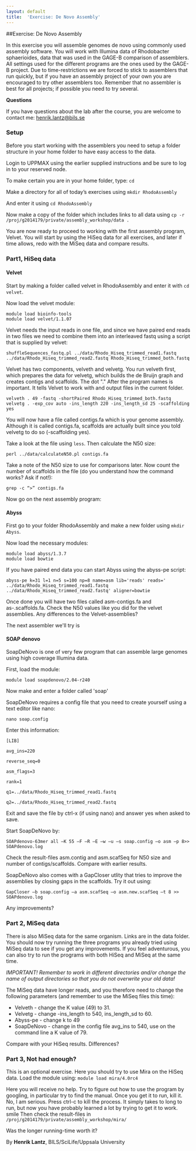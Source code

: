 ```yaml
---
layout: default
title:  'Exercise: De Novo Assembly'
---
```


##Exercise: De Novo Assembly

 In this exercise you will assemble genomes de novo using commonly used assembly software. You will work with Illumina data of Rhodobacter sphaerioides, data that was used in the GAGE-B comparison of assemblers. All settings used for the different programs are the ones used by the GAGE-B project. Due to time-restrictions we are forced to stick to assemblers that run quickly, but if you have an assembly project of your own you are encouraged to try other assemblers too. Remember that no assembler is best for all projects; if possible you need to try several.

**Questions**

If you have questions about the lab after the course, you are welcome to contact me: henrik.lantz@bils.se

### Setup

Before you start working with the assemblers you need to setup a folder structure in your home folder to have easy access to the data.

Login to UPPMAX using the earlier supplied instructions and be sure to log in to your reserved node.

To make certain you are in your home folder, type: `cd`

Make a directory for all of today’s exercises using `mkdir RhodoAssembly`

And enter it using `cd RhodoAssembly`

Now make a copy of the folder which includes links to all data using `cp -r /proj/g2014179/private/assembly_workshop/data .`

You are now ready to proceed to working with the first assembly program, Velvet. You will start by using the HiSeq data for all exercises, and later if time allows, redo with the MiSeq data and compare results. 

### Part1, HiSeq data

#### Velvet

Start by making a folder called velvet in RhodoAssembly and enter it with `cd velvet`.

Now load the velvet module:

```
module load bioinfo-tools
module load velvet/1.1.07
```

Velvet needs the input reads in one file, and since we have paired end reads in two files we need to combine them into an interleaved fastq using a script that is supplied by velvet:

```
shuffleSequences_fastq.pl ../data/Rhodo_Hiseq_trimmed_read1.fastq ../data/Rhodo_Hiseq_trimmed_read2.fastq Rhodo_Hiseq_trimmed_both.fastq
```

Velvet has two components, velveth and velvetg. You run velveth first, which prepares the data for velvetg, which builds the de Bruijn graph and creates contigs and scaffolds. The dot "." After the program names is important. It tells Velvet to work with and output files in the current folder.

```
velveth . 49 -fastq -shortPaired Rhodo_Hiseq_trimmed_both.fastq
velvetg . -exp_cov auto -ins_length 220 -ins_length_sd 25 -scaffolding yes
```

You will now have a file called contigs.fa which is your genome assembly. Although it is called contigs.fa, scaffolds are actually built since you told velvetg to do so (-scaffolding yes).

Take a look at the file using `less`. Then calculate the N50 size:

```
perl ../data/calculateN50.pl contigs.fa
```

Take a note of the N50 size to use for comparisons later. Now count the number of scaffolds in the file (do you understand how the command works? Ask if not!):

```
grep -c “>” contigs.fa
```

Now go on the next assembly program:

#### Abyss

First go to your folder RhodoAssembly and make a new folder using `mkdir Abyss`.

Now load the necessary modules:

```
module load abyss/1.3.7
module load bowtie
```

If you have paired end data you can start Abyss using the abyss-pe script:

```
abyss-pe k=31 l=1 n=5 s=100 np=8 name=asm lib='reads' reads=' ../data/Rhodo_Hiseq_trimmed_read1.fastq ../data/Rhodo_Hiseq_trimmed_read2.fastq' aligner=bowtie
```

Once done you will have two files called asm-contigs.fa and as-.scaffolds.fa. Check the N50 values like you did for the velvet assemblies. Any differences to the Velvet-assemblies? 

The next assembler we'll try is

#### SOAP denovo

SoapDeNovo is one of very few program that can assemble large genomes using high coverage Illumina data.

First, load the module:

```
module load soapdenovo/2.04-r240
```

Now make and enter a folder called 'soap'

SoapDeNovo requires a config file that you need to create yourself using a text editor like nano:

```
nano soap.config
```

Enter this information:

```
[LIB]

avg_ins=220

reverse_seq=0

asm_flags=3

rank=1

q1=../data/Rhodo_Hiseq_trimmed_read1.fastq

q2=../data/Rhodo_Hiseq_trimmed_read2.fastq
```

Exit and save the file by ctrl-x (if using nano) and answer yes when asked to save.

Start SoapDeNovo by:

```
SOAPdenovo-63mer all –K 55 –F –R –E –w –u –s soap.config –o asm –p 8>> SOAPdenovo.log
```

Check the result-files asm.contig and asm.scafSeq for N50 size and number of contigs/scaffolds. Compare with earlier results.

SoapDeNovo also comes with a GapCloser utlity that tries to improve the assemblies by closing gaps in the scaffolds. Try it out using:

```
GapCloser –b soap.config –a asm.scafSeq –o asm.new.scafSeq –t 8 >> SOAPdenovo.log
```

Any improvements? 

### Part 2, MiSeq data

There is also MiSeq data for the same organism. Links are in the data folder. You should now try running the three programs you already tried using MiSeq data to see if you get any improvements. If you feel adventurous, you can also try to run the programs with both HiSeq and MiSeq at the same time.

*IMPORTANT! Remember to work in different directories and/or change the name of output directories so that you do not overwrite your old data!*

The MiSeq data have longer reads, and you therefore need to change the following parameters (and remember to use the MiSeq files this time):

- Velveth - change the K value (49) to 31.
- Velvetg - change -ins_length to 540, ins_length_sd to 60.
- Abyss-pe - change k to 49
- SoapDeNovo - change in the config file avg_ins to 540, use on the command line a K value of 79.

Compare with your HiSeq results. Differences? 

### Part 3, Not had enough?

This is an optional exercise. Here you should try to use Mira on the HiSeq data. Load the module using: `module load mira/4.0rc4`

Here you will receive no help. Try to figure out how to use the program by googling, in particular try to find the manual. Once you get it to run, kill it. No, I am serious. Press ctrl-c to kill the process. It simply takes to long to run, but now you have probably learned a lot by trying to get it to work. smile Then check the result-files in `/proj/g2014179/private/assembly_workshop/mira/`

Was the longer running-time worth it?

By **Henrik Lantz**, BILS/SciLife/Uppsala University 
